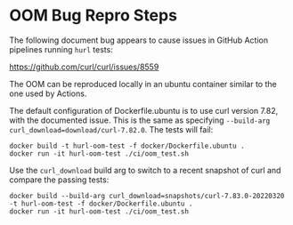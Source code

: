# OOM Bug Repro Steps

The following document bug appears to cause issues in GitHub Action pipelines
running `hurl` tests:

https://github.com/curl/curl/issues/8559

The OOM can be reproduced locally in an ubuntu container similar to the one
used by Actions.

The default configuration of Dockerfile.ubuntu is to use curl version 7.82,
with the documented issue. This is the same as specifying `--build-arg
curl_download=download/curl-7.82.0`. The tests will fail:

```
docker build -t hurl-oom-test -f docker/Dockerfile.ubuntu .
docker run -it hurl-oom-test ./ci/oom_test.sh
```

Use the `curl_download` build arg to switch to a recent snapshot of curl and
compare the passing tests:

```
docker build --build-arg curl_download=snapshots/curl-7.83.0-20220320 -t hurl-oom-test -f docker/Dockerfile.ubuntu .
docker run -it hurl-oom-test ./ci/oom_test.sh
```
